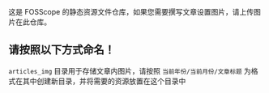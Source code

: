 这是 FOSScope 的静态资源文件仓库，如果您需要撰写文章设置图片，请上传图片在此仓库。

## 请按照以下方式命名！

`articles_img` 目录用于存储文章内图片，请按照 `当前年份/当前月份/文章标题` 为格式在其中创建新目录，并将需要的资源放置在这个目录中

